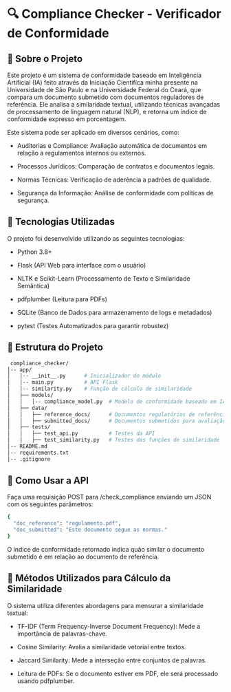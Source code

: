 
# 🔍 Compliance Checker - Verificador de Conformidade

## 📌 Sobre o Projeto

Este projeto é um sistema de conformidade baseado em Inteligência Artificial (IA) feito através da Iniciação Cientifíca minha presente na Universidade de São Paulo e na Universidade Federal do Ceará, que compara um documento submetido com documentos reguladores de referência. Ele analisa a similaridade textual, utilizando técnicas avançadas de processamento de linguagem natural (NLP), e retorna um índice de conformidade expresso em porcentagem.

Este sistema pode ser aplicado em diversos cenários, como:

- Auditorias e Compliance: Avaliação automática de documentos em relação a regulamentos internos ou externos.

- Processos Jurídicos: Comparação de contratos e documentos legais.

- Normas Técnicas: Verificação de aderência a padrões de qualidade.

- Segurança da Informação: Análise de conformidade com políticas de segurança.


## 🚀 Tecnologias Utilizadas

O projeto foi desenvolvido utilizando as seguintes tecnologias:

- Python 3.8+

- Flask (API Web para interface com o usuário)

- NLTK e Scikit-Learn (Processamento de Texto e Similaridade Semântica)

- pdfplumber (Leitura para PDFs)

- SQLite (Banco de Dados para armazenamento de logs e metadados)

- pytest (Testes Automatizados para garantir robustez)


## 📂 Estrutura do Projeto

```bash
 compliance_checker/
│-- app/
│   │-- __init__.py      # Inicializador do módulo
│   │-- main.py          # API Flask
│   │-- similarity.py    # Função de cálculo de similaridade
│   ├── models/
│   │   │-- compliance_model.py  # Modelo de conformidade baseado em IA
│   ├── data/
│   │   ├── reference_docs/      # Documentos regulatórios de referência
│   │   ├── submitted_docs/      # Documentos submetidos para avaliação
│   ├── tests/
│   │   ├── test_api.py          # Testes da API
│   │   ├── test_similarity.py   # Testes das funções de similaridade
│-- README.md
│-- requirements.txt
│-- .gitignore
```

## 📌 Como Usar a API

Faça uma requisição POST para /check_compliance enviando um JSON com os seguintes parâmetros:

``` bash
{
  "doc_reference": "regulamento.pdf",
  "doc_submitted": "Este documento segue as normas."
}
```
O índice de conformidade retornado indica quão similar o documento submetido é em relação ao documento de referência.

## 🔬 Métodos Utilizados para Cálculo da Similaridade

O sistema utiliza diferentes abordagens para mensurar a similaridade textual:

- TF-IDF (Term Frequency-Inverse Document Frequency): Mede a importância de palavras-chave.

- Cosine Similarity: Avalia a similaridade vetorial entre textos.

- Jaccard Similarity: Mede a interseção entre conjuntos de palavras.

- Leitura de PDFs: Se o documento estiver em PDF, ele será processado usando pdfplumber.



